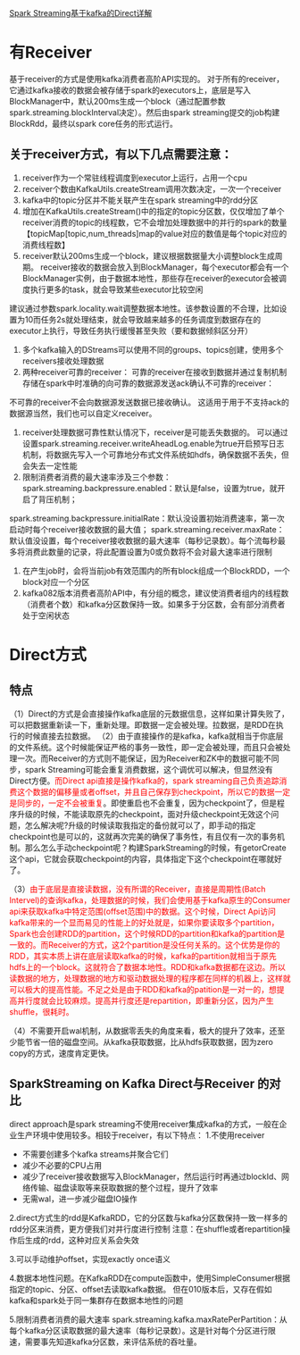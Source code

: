 [Spark Streaming基于kafka的Direct详解](https://blog.csdn.net/erfucun/article/details/52275369)

# 有Receiver 

基于receiver的方式是使用kafka消费者高阶API实现的。
对于所有的receiver，它通过kafka接收的数据会被存储于spark的executors上，底层是写入BlockManager中，默认200ms生成一个block（通过配置参数spark.streaming.blockInterval决定）。然后由spark streaming提交的job构建BlockRdd，最终以spark core任务的形式运行。

## 关于receiver方式，有以下几点需要注意：

1. receiver作为一个常驻线程调度到executor上运行，占用一个cpu
2. receiver个数由KafkaUtils.createStream调用次数决定，一次一个receiver
3. kafka中的topic分区并不能关联产生在spark streaming中的rdd分区
4. 增加在KafkaUtils.createStream()中的指定的topic分区数，仅仅增加了单个receiver消费的topic的线程数，它不会增加处理数据中的并行的spark的数量【topicMap[topic,num_threads]map的value对应的数值是每个topic对应的消费线程数】
5. receiver默认200ms生成一个block，建议根据数据量大小调整block生成周期。
   receiver接收的数据会放入到BlockManager，每个executor都会有一个BlockManager实例，由于数据本地性，那些存在receiver的executor会被调度执行更多的task，就会导致某些executor比较空闲

建议通过参数spark.locality.wait调整数据本地性。该参数设置的不合理，比如设置为10而任务2s就处理结束，就会导致越来越多的任务调度到数据存在的executor上执行，导致任务执行缓慢甚至失败（要和数据倾斜区分开）

1. 多个kafka输入的DStreams可以使用不同的groups、topics创建，使用多个receivers接收处理数据
2. 两种receiver可靠的receiver：
   可靠的receiver在接收到数据并通过复制机制存储在spark中时准确的向可靠的数据源发送ack确认不可靠的receiver：

不可靠的receiver不会向数据源发送数据已接收确认。 这适用于用于不支持ack的数据源当然，我们也可以自定义receiver。

1. receiver处理数据可靠性默认情况下，receiver是可能丢失数据的。
   可以通过设置spark.streaming.receiver.writeAheadLog.enable为true开启预写日志机制，将数据先写入一个可靠地分布式文件系统如hdfs，确保数据不丢失，但会失去一定性能
2. 限制消费者消费的最大速率涉及三个参数：
   spark.streaming.backpressure.enabled：默认是false，设置为true，就开启了背压机制；

spark.streaming.backpressure.initialRate：默认没设置初始消费速率，第一次启动时每个receiver接收数据的最大值；
spark.streaming.receiver.maxRate：默认值没设置，每个receiver接收数据的最大速率（每秒记录数）。每个流每秒最多将消费此数量的记录，将此配置设置为0或负数将不会对最大速率进行限制

1. 在产生job时，会将当前job有效范围内的所有block组成一个BlockRDD，一个block对应一个分区
2. kafka082版本消费者高阶API中，有分组的概念，建议使消费者组内的线程数（消费者个数）和kafka分区数保持一致。如果多于分区数，会有部分消费者处于空闲状态

# 	Direct方式

## 特点

（1）Direct的方式是会直接操作kafka底层的元数据信息，这样如果计算失败了，可以把数据重新读一下，重新处理。即数据一定会被处理。拉数据，是RDD在执行的时候直接去拉数据。
（2）由于直接操作的是kafka，kafka就相当于你底层的文件系统。这个时候能保证严格的事务一致性，即一定会被处理，而且只会被处理一次。而Receiver的方式则不能保证，因为Receiver和ZK中的数据可能不同步，spark Streaming可能会重复消费数据，这个调优可以解决，但显然没有Direct方便。<font color=red>而Direct api直接是操作kafka的，spark streaming自己负责追踪消费这个数据的偏移量或者offset，并且自己保存到checkpoint，所以它的数据一定是同步的，一定不会被重复</font>。即使重启也不会重复，因为checkpoint了，但是程序升级的时候，不能读取原先的checkpoint，面对升级checkpoint无效这个问题，怎么解决呢?升级的时候读取我指定的备份就可以了，即手动的指定checkpoint也是可以的，这就再次完美的确保了事务性，有且仅有一次的事务机制。那么怎么手动checkpoint呢？构建SparkStreaming的时候，有getorCreate这个api，它就会获取checkpoint的内容，具体指定下这个checkpoint在哪就好了。

（3）<font color=red>由于底层是直接读数据，没有所谓的Receiver，直接是周期性(Batch Intervel)的查询kafka，处理数据的时候，我们会使用基于kafka原生的Consumer api来获取kafka中特定范围(offset范围)中的数据。这个时候，Direct Api访问kafka带来的一个显而易见的性能上的好处就是，如果你要读取多个partition，Spark也会创建RDD的partition，这个时候RDD的partition和kafka的partition是一致的。而Receiver的方式，这2个partition是没任何关系的。这个优势是你的RDD，其实本质上讲在底层读取kafka的时候，kafka的partition就相当于原先hdfs上的一个block。这就符合了数据本地性。RDD和kafka数据都在这边。所以读数据的地方，处理数据的地方和驱动数据处理的程序都在同样的机器上，这样就可以极大的提高性能。不足之处是由于RDD和kafka的patition是一对一的，想提高并行度就会比较麻烦。提高并行度还是repartition，即重新分区，因为产生shuffle，很耗时。</font>

（4）不需要开启wal机制，从数据零丢失的角度来看，极大的提升了效率，还至少能节省一倍的磁盘空间。从kafka获取数据，比从hdfs获取数据，因为zero copy的方式，速度肯定更快。

## SparkStreaming on Kafka Direct与Receiver 的对比

direct approach是spark streaming不使用receiver集成kafka的方式，一般在企业生产环境中使用较多。相较于receiver，有以下特点：
1.不使用receiver

- 不需要创建多个kafka streams并聚合它们
- 减少不必要的CPU占用
- 减少了receiver接收数据写入BlockManager，然后运行时再通过blockId、网络传输、磁盘读取等来获取数据的整个过程，提升了效率
- 无需wal，进一步减少磁盘IO操作

2.direct方式生的rdd是KafkaRDD，它的分区数与kafka分区数保持一致一样多的rdd分区来消费，更方便我们对并行度进行控制
注意：在shuffle或者repartition操作后生成的rdd，这种对应关系会失效

3.可以手动维护offset，实现exactly once语义

4.数据本地性问题。在KafkaRDD在compute函数中，使用SimpleConsumer根据指定的topic、分区、offset去读取kafka数据。
但在010版本后，又存在假如kafka和spark处于同一集群存在数据本地性的问题

5.限制消费者消费的最大速率
spark.streaming.kafka.maxRatePerPartition：从每个kafka分区读取数据的最大速率（每秒记录数）。这是针对每个分区进行限速，需要事先知道kafka分区数，来评估系统的吞吐量。
